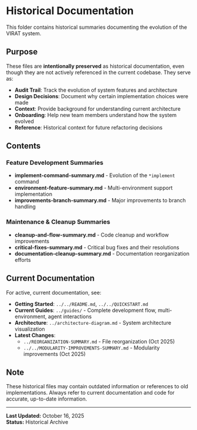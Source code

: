 # Historical Documentation

This folder contains historical summaries documenting the evolution of the VIRAT system.

## Purpose

These files are **intentionally preserved** as historical documentation, even though they are not actively referenced in the current codebase. They serve as:

- **Audit Trail**: Track the evolution of system features and architecture
- **Design Decisions**: Document why certain implementation choices were made
- **Context**: Provide background for understanding current architecture
- **Onboarding**: Help new team members understand how the system evolved
- **Reference**: Historical context for future refactoring decisions

## Contents

### Feature Development Summaries

- **implement-command-summary.md** - Evolution of the `*implement` command
- **environment-feature-summary.md** - Multi-environment support implementation
- **improvements-branch-summary.md** - Major improvements to branch handling

### Maintenance & Cleanup Summaries

- **cleanup-and-flow-summary.md** - Code cleanup and workflow improvements
- **critical-fixes-summary.md** - Critical bug fixes and their resolutions
- **documentation-cleanup-summary.md** - Documentation reorganization efforts

## Current Documentation

For active, current documentation, see:

- **Getting Started**: `../../README.md`, `../../QUICKSTART.md`
- **Current Guides**: `../guides/` - Complete development flow, multi-environment, agent interactions
- **Architecture**: `../architecture-diagram.md` - System architecture visualization
- **Latest Changes**: 
  - `../REORGANIZATION-SUMMARY.md` - File reorganization (Oct 2025)
  - `../../MODULARITY-IMPROVEMENTS-SUMMARY.md` - Modularity improvements (Oct 2025)

## Note

These historical files may contain outdated information or references to old implementations. Always refer to current documentation and code for accurate, up-to-date information.

---

**Last Updated:** October 16, 2025  
**Status:** Historical Archive

